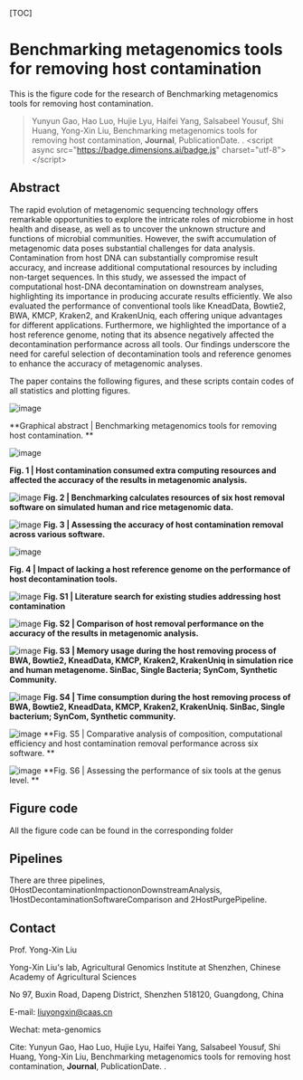 [TOC]

# Benchmarking metagenomics tools for removing host contamination

This is the figure code for the research of Benchmarking metagenomics tools for removing host contamination. 

> Yunyun Gao, Hao Luo, Hujie Lyu, Haifei Yang, Salsabeel Yousuf, Shi Huang, Yong-Xin Liu, Benchmarking metagenomics tools for removing host contamination, **Journal**, PublicationDate. <doi>. <span></span>\<script async src="<https://badge.dimensions.ai/badge.js>" charset="utf-8">\</script>

## Abstract

The rapid evolution of metagenomic sequencing technology offers remarkable opportunities to explore the intricate roles of microbiome in host health and disease, as well as to uncover the unknown structure and functions of microbial communities. However, the swift accumulation of metagenomic data poses substantial challenges for data analysis. Contamination from host DNA can substantially compromise result accuracy, and increase additional computational resources by including non-target sequences. In this study, we assessed the impact of computational host-DNA decontamination on downstream analyses, highlighting its importance in producing accurate results efficiently. We also evaluated the performance of conventional tools like KneadData, Bowtie2, BWA, KMCP, Kraken2, and KrakenUniq, each offering unique advantages for different applications. Furthermore, we highlighted the importance of a host reference genome, noting that its absence negatively affected the decontamination performance across all tools. Our findings underscore the need for careful selection of decontamination tools and reference genomes to enhance the accuracy of metagenomic analyses.

The paper contains the following figures, and these scripts contain codes of all statistics and plotting figures.

![image](https://github.com/YunyunGao374/HostPurge/blob/main/MSFigure/GA.jpg "image")

**Graphical abstract | Benchmarking metagenomics tools for removing host contamination. **

![image](https://github.com/YunyunGao374/HostPurge/blob/main/MSFigure/Figure1-F.jpg "image")

**Fig. 1 | Host contamination consumed extra computing resources and affected the accuracy of the results in metagenomic analysis.**

![image](https://github.com/YunyunGao374/HostPurge/blob/main/MSFigure/Figure2-F.jpg "image")
**Fig. 2 | Benchmarking calculates resources of six host removal software on simulated human and rice metagenomic data.**

![image](https://github.com/YunyunGao374/HostPurge/blob/main/MSFigure/Figure3%20-F.jpg "image")
**Fig. 3 | Assessing the accuracy of host contamination removal across various software.**

![image](https://github.com/YunyunGao374/HostPurge/blob/main/MSFigure/Figure4%20-F.jpg "image")

**Fig. 4 | Impact of lacking a host reference genome on the performance of host decontamination tools.**

![image](https://github.com/YunyunGao374/HostPurge/blob/main/MSFigure/FigureS1-Metadata.jpg "image")
**Fig. S1 | Literature search for existing studies addressing host contamination**

![image](https://github.com/YunyunGao374/HostPurge/blob/main/MSFigure/FigureS2-MemoryUsage.jpg "image")
**Fig. S2 | Comparison of host removal performance on the accuracy of the results in metagenomic analysis.**

![image](https://github.com/YunyunGao374/HostPurge/blob/main/MSFigure/FigureS3-Time%20consumption.jpg "image")
**Fig. S3 |  Memory usage during the host removing process of BWA, Bowtie2, KneadData, KMCP, Kraken2, KrakenUniq in simulation rice and human metagenome. SinBac, Single Bacteria; SynCom, Synthetic Community.**

![image](https://github.com/YunyunGao374/HostPurge/blob/main/MSFigure/FigureS4-radar-summary.jpg "image")
**Fig. S4 | Time consumption during the host removing process of BWA, Bowtie2, KneadData, KMCP, Kraken2, KrakenUniq. SinBac, Single bacterium; SynCom, Synthetic community.**

![image](https://github.com/YunyunGao374/HostPurge/blob/main/MSFigure/FigureS5-recall%2C%20precision%2C%20f1.jpg "image")
**Fig. S5 | Comparative analysis of composition, computational efficiency and host contamination removal performance across six software. **

![image](https://github.com/YunyunGao374/HostPurge/blob/main/MSFigure/FigureS6.jpg "image")
**Fig. S6 | Assessing the performance of six tools at the genus level. **

## Figure code

All the figure code can be found in the corresponding folder

## Pipelines
There are three pipelines, 0HostDecontaminationImpactiononDownstreamAnalysis, 1HostDecontaminationSoftwareComparison and 2HostPurgePipeline.

## Contact

Prof. Yong-Xin Liu

Yong-Xin Liu's lab, Agricultural Genomics Institute at Shenzhen, Chinese Academy of Agricultural Sciences

No 97, Buxin Road, Dapeng District, Shenzhen 518120, Guangdong, China

E-mail: <liuyongxin@caas.cn>

Wechat: meta-genomics

Cite: Yunyun Gao, Hao Luo, Hujie Lyu, Haifei Yang, Salsabeel Yousuf, Shi Huang, Yong-Xin Liu, Benchmarking metagenomics tools for removing host contamination, **Journal**, PublicationDate. <doi>.
